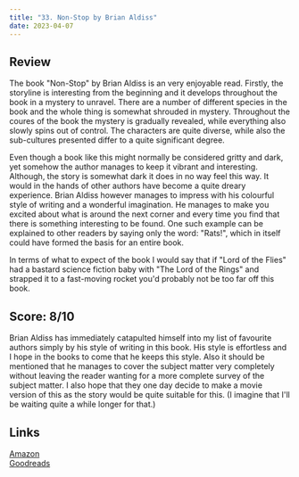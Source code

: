 ```yaml
---
title: "33. Non-Stop by Brian Aldiss"
date: 2023-04-07
---
```

## Review
The book "Non-Stop" by Brian Aldiss is an very enjoyable read. Firstly, the storyline is interesting from the beginning and it develops throughout the book in a mystery to unravel. There are a number of different species in the book and the whole thing is somewhat shrouded in mystery. Throughout the coures of the book the mystery is gradually revealed, while everything also slowly spins out of control. The characters are quite diverse, while also the sub-cultures presented differ to a quite significant degree. 

Even though a book like this might normally be considered gritty and dark, yet somehow the author manages to keep it vibrant and interesting. Although, the story is somewhat dark it does in no way feel this way. It would in the hands of other authors have become a quite dreary experience. Brian Aldiss however manages to impress with his colourful style of writing and a wonderful imagination. He manages to make you excited about what is around the next corner and every time you find that there is something interesting to be found. One such example can be explained to other readers by saying only the word: "Rats!", which in itself could have formed the basis for an entire book.

In terms of what to expect of the book I would say that if "Lord of the Flies" had a bastard science fiction baby with "The Lord of the Rings" and strapped it to a fast-moving rocket you'd probably not be too far off this book.

## Score: 8/10
Brian Aldiss has immediately catapulted himself into my list of favourite authors simply by his style of writing in this book. His style is effortless and I hope in the books to come that he keeps this style. Also it should be mentioned that he manages to cover the subject matter very completely without leaving the reader wanting for a more complete survey of the subject matter. I also hope that they one day decide to make a movie version of this as the story would be quite suitable for this. (I imagine that I'll be waiting quite a while longer for that.)
## Links
[Amazon](https://www.amazon.com/Non-Stop-Millennium-SF-Masterworks-S/dp/1857989988?&_encoding=UTF8&tag=phorys-20&linkCode=ur2&linkId=8481cfb6ecf3aff54914e3af0a028fc3&camp=1789&creative=9325)<br>
[Goodreads](https://www.goodreads.com/en/book/show/384579)